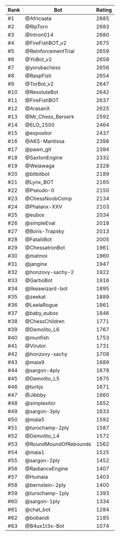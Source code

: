 Rank|Bot|Rating
---|---|---
#1|@Africaata|2685
#2|@RipTorn|2683
#3|@Intron014|2680
#4|@FireFishBOT_v2|2675
#5|@ReinforcementTrial|2659
#6|@YoBot_v2|2658
#7|@yorubachess|2656
#8|@RaspFish|2654
#9|@TorBot_v2|2647
#10|@ResoluteBot|2642
#11|@FireFishBOT|2637
#12|@ArasanX|2625
#13|@Mr_Chess_Berserk|2592
#14|@ELO_1500|2464
#15|@expositor|2437
#16|@AKS-Mantissa|2398
#17|@pawn_git|2394
#18|@SaxtonEngine|2332
#19|@Weiawaga|2328
#20|@bitbitbot|2189
#21|@Lynx_BOT|2165
#22|@Pseudo-0|2150
#23|@ChessNoobComp|2134
#24|@Phalanx-XXV|2103
#25|@eubos|2034
#26|@simpleEval|2018
#27|@Boris-Trapsky|2013
#28|@FataliiBot|2005
#29|@ChessatronBot|1961
#30|@matmoi|1960
#31|@jangine|1947
#32|@honzovy-sachy-2|1922
#33|@GarboBot|1916
#34|@likeawizard-bot|1895
#35|@zeekat|1889
#36|@LeelaRogue|1861
#37|@baby_eubos|1846
#38|@ChessChildren|1771
#39|@Demolito_L6|1767
#40|@munfish|1753
#41|@Virutor|1731
#42|@honzovy-sachy|1708
#43|@maia9|1689
#44|@sargon-4ply|1678
#45|@Demolito_L5|1675
#46|@turkjs|1671
#47|@Jibbby|1660
#48|@simplexitor|1652
#49|@sargon-3ply|1633
#50|@maia5|1592
#51|@turochamp-2ply|1587
#52|@Demolito_L4|1572
#53|@RoundMoundOfRebounds|1562
#54|@maia1|1525
#55|@sargon-2ply|1452
#56|@RadianceEngine|1407
#57|@Humaia|1403
#58|@bernstein-2ply|1400
#59|@turochamp-1ply|1393
#60|@sargon-1ply|1334
#61|@chat_bot|1284
#62|@bobandi|1185
#63|@B4ux1t3s-Bot|1074
